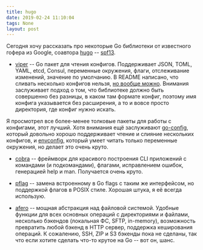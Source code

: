 ```yaml
---
title: hugo
date: 2019-02-24 11:10:04
tags: None
layout: post
---
```


Сегодня хочу рассказать про некоторые Go библиотеки от известного гофера из Google, соавтора [hugo](https://github.com/gohugoio/hugo) -- [spf13](https://github.com/spf13).

+ [viper](https://github.com/spf13/viper) -- Go пакет для чтения конфигов. Поддерживает JSON, TOML, YAML, etcd, Consul, переменные окружения, флаги, отслеживание изменений,  значение по умолчанию. В README написано, что сливать несколько конфигов нельзя, [но вообще можно](https://godoc.org/github.com/spf13/viper#MergeConfig). Внимания заслуживает подход о том, что библиотеке должно быть совершенно без разницы, в каком там формате конфиг, поэтому имя конфига указывается без расширения, а то и вовсе просто директория, где конфиг нужно искать.

Я просмотрел все более-менее толковые пакеты для работы с конфигами, этот лучший. Хотя внимания ещё заслуживают [go-config](https://micro.mu/docs/go-config.html), который довольно хорошо поддерживает чтение и слияние нескольких конфигов, и [envconfig](https://github.com/kelseyhightower/envconfig), который умеет читать только переменные окружения, но делает это очень круто.

+ [cobra](https://github.com/spf13/cobra) -- фреймворк для красивого построения CLI приложений с командами (и подкомандами), флагами, исправлением ошибок, генерацией help и man. Получается очень круто.

+ [pflag](https://github.com/spf13/pflag) -- замена встроенному в Go flags с таким же интерфейсом, но поддержкой флагов в POSIX стиле. Хорошая штука, я её всегда использую.

+ [afero](https://github.com/spf13/afero) -- мощная абстракция над файловой системой. Удобные функции для всех основных операций с директориями и файлами, несколько бэкендов (локальная ФС, SFTP, in-memory), возможность превратить любой бэкенд в HTTP сервер, поддержка кеширования операций. К сожалению, SSH, ZIP и S3 бэкенды пока не сделаны, так что если хотите сделать что-то крутое на Go -- вот он, шанс.
